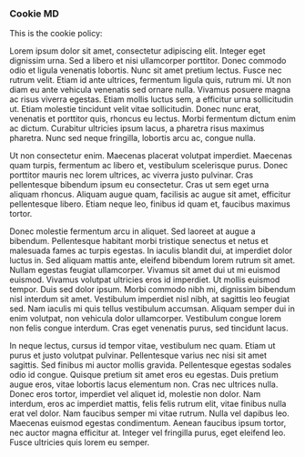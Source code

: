 ### Cookie MD

This is the cookie policy: 

Lorem ipsum dolor sit amet, consectetur adipiscing elit. Integer eget dignissim urna. Sed a libero et nisi ullamcorper porttitor. Donec commodo odio et ligula venenatis lobortis. Nunc sit amet pretium lectus. Fusce nec rutrum velit. Etiam id ante ultrices, fermentum ligula quis, rutrum mi. Ut non diam eu ante vehicula venenatis sed ornare nulla. Vivamus posuere magna ac risus viverra egestas. Etiam mollis luctus sem, a efficitur urna sollicitudin ut. Etiam molestie tincidunt velit vitae sollicitudin. Donec nunc erat, venenatis et porttitor quis, rhoncus eu lectus. Morbi fermentum dictum enim ac dictum. Curabitur ultricies ipsum lacus, a pharetra risus maximus pharetra. Nunc sed neque fringilla, lobortis arcu ac, congue nulla.

Ut non consectetur enim. Maecenas placerat volutpat imperdiet. Maecenas quam turpis, fermentum ac libero et, vestibulum scelerisque purus. Donec porttitor mauris nec lorem ultrices, ac viverra justo pulvinar. Cras pellentesque bibendum ipsum eu consectetur. Cras ut sem eget urna aliquam rhoncus. Aliquam augue quam, facilisis ac augue sit amet, efficitur pellentesque libero. Etiam neque leo, finibus id quam et, faucibus maximus tortor.

Donec molestie fermentum arcu in aliquet. Sed laoreet at augue a bibendum. Pellentesque habitant morbi tristique senectus et netus et malesuada fames ac turpis egestas. In iaculis blandit dui, at imperdiet dolor luctus in. Sed aliquam mattis ante, eleifend bibendum lorem rutrum sit amet. Nullam egestas feugiat ullamcorper. Vivamus sit amet dui ut mi euismod euismod. Vivamus volutpat ultricies eros id imperdiet. Ut mollis euismod tempor. Duis sed dolor ipsum. Morbi commodo nibh mi, dignissim bibendum nisl interdum sit amet. Vestibulum imperdiet nisl nibh, at sagittis leo feugiat sed. Nam iaculis mi quis tellus vestibulum accumsan. Aliquam semper dui in enim volutpat, non vehicula dolor ullamcorper. Vestibulum congue lorem non felis congue interdum. Cras eget venenatis purus, sed tincidunt lacus.

In neque lectus, cursus id tempor vitae, vestibulum nec quam. Etiam ut purus et justo volutpat pulvinar. Pellentesque varius nec nisi sit amet sagittis. Sed finibus mi auctor mollis gravida. Pellentesque egestas sodales odio id congue. Quisque pretium sit amet eros eu egestas. Duis pretium augue eros, vitae lobortis lacus elementum non. Cras nec ultrices nulla. Donec eros tortor, imperdiet vel aliquet id, molestie non dolor. Nam interdum, eros ac imperdiet mattis, felis felis rutrum elit, vitae finibus nulla erat vel dolor. Nam faucibus semper mi vitae rutrum. Nulla vel dapibus leo. Maecenas euismod egestas condimentum. Aenean faucibus ipsum tortor, nec auctor magna efficitur at. Integer vel fringilla purus, eget eleifend leo. Fusce ultricies quis lorem eu semper.



